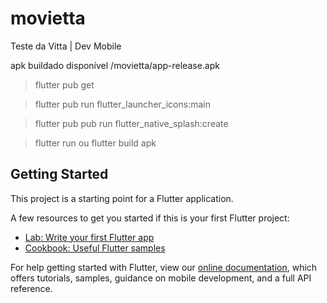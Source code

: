 # movietta

Teste da Vitta | Dev Mobile

apk buildado disponível /movietta/app-release.apk

> flutter pub get

> flutter pub run flutter_launcher_icons:main

> flutter pub pub run flutter_native_splash:create

> flutter run ou flutter build apk

## Getting Started

This project is a starting point for a Flutter application.

A few resources to get you started if this is your first Flutter project:

- [Lab: Write your first Flutter app](https://flutter.dev/docs/get-started/codelab)
- [Cookbook: Useful Flutter samples](https://flutter.dev/docs/cookbook)

For help getting started with Flutter, view our
[online documentation](https://flutter.dev/docs), which offers tutorials,
samples, guidance on mobile development, and a full API reference.
